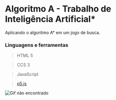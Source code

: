 # Algoritmo A - Trabalho de Inteligência Artificial*
Aplicando o algoritmo A* em um jogo de busca.

### Linguagens e ferramentas
> HTML 5

> CCS 3

> JavaScript

> [p5.js](https://p5js.org/)

![Gif não encontrado](https://i.imgur.com/5ZhjPA6.gif)
